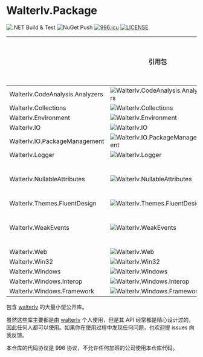 # Walterlv.Package

![.NET Build & Test][1] ![NuGet Push][2] [![996.icu][3]][4] [![LICENSE][5]][6]

|                                 | 引用包                                 | 源代码包                                      | 文档和入门                                                                         |
| ------------------------------- | -------------------------------------- | --------------------------------------------- | ---------------------------------------------------------------------------------- |
| Walterlv.CodeAnalysis.Analyzers | ![Walterlv.CodeAnalysis.Analyzers][11] | ![Walterlv.CodeAnalysis.Analyzers.Source][12] |                                                                                    |
| Walterlv.Collections            | ![Walterlv.Collections][13]            | ![Walterlv.Collections.Source][14]            |                                                                                    |
| Walterlv.Environment            | ![Walterlv.Environment][15]            | ![Walterlv.Environment.Source][16]            |                                                                                    |
| Walterlv.IO                     | ![Walterlv.IO][17]                     | ![Walterlv.IO.Source][18]                     |                                                                                    |
| Walterlv.IO.PackageManagement   | ![Walterlv.IO.PackageManagement][19]   | ![Walterlv.IO.PackageManagement.Source][20]   |                                                                                    |
| Walterlv.Logger                 | ![Walterlv.Logger][21]                 | ![Walterlv.Logger.Source][22]                 |                                                                                    |
| Walterlv.NullableAttributes     | ![Walterlv.NullableAttributes][23]     | ![Walterlv.NullableAttributes.Source][24]     | [前往查看](/docs/Packages/Walterlv.NullableAttributes/README.md)                   |
| Walterlv.Themes.FluentDesign    | ![Walterlv.Themes.FluentDesign][25]    | ![Walterlv.Themes.FluentDesign.Source][26]    |                                                                                    |
| Walterlv.WeakEvents             | ![Walterlv.WeakEvents][27]             | ![Walterlv.WeakEvents.Source][28]             | [前往查看](https://blog.walterlv.com/post/implement-custom-dotnet-weak-event.html) |
| Walterlv.Web                    | ![Walterlv.Web][29]                    | ![Walterlv.Web.Source][30]                    |                                                                                    |
| Walterlv.Win32                  | ![Walterlv.Win32][31]                  | ![Walterlv.Win32.Source][32]                  |                                                                                    |
| Walterlv.Windows                | ![Walterlv.Windows][33]                | ![Walterlv.Windows.Source][34]                |                                                                                    |
| Walterlv.Windows.Interop        | ![Walterlv.Windows.Interop][35]        | ![Walterlv.Windows.Interop.Source][36]        |                                                                                    |
| Walterlv.Windows.Framework      | ![Walterlv.Windows.Framework][37]      | ![Walterlv.Windows.Framework.Source][38]      |                                                                                    |

包含 [walterlv](https://github.com/walterlv) 的大量小型公开库。

虽然这些库主要都是由 [walterlv](https://github.com/walterlv) 个人使用，但是其 API 经常都是精心设计过的，因此任何人都可以使用。如果你在使用过程中发现任何问题，也欢迎提 issues 向我反馈。

本仓库的代码协议是 996 协议，不允许任何加班的公司使用本仓库代码。

[1]: https://github.com/walterlv/Walterlv.Packages/workflows/.NET%20Build%20&%20Test/badge.svg
[2]: https://github.com/walterlv/Walterlv.Packages/workflows/NuGet%20Push/badge.svg
[3]: https://img.shields.io/badge/link-996.icu-red.svg
[4]: https://996.icu
[5]: https://img.shields.io/badge/license-NPL%20(The%20996%20Prohibited%20License)-blue.svg
[6]: https://github.com/996icu/996.ICU/blob/master/LICENSE
[11]: https://img.shields.io/nuget/v/Walterlv.CodeAnalysis.Analyzers
[12]: https://www.nuget.org/packages/Walterlv.CodeAnalysis.Analyzers.Source/
[13]: https://img.shields.io/nuget/v/Walterlv.Collections
[14]: https://www.nuget.org/packages/Walterlv.Collections.Source/
[15]: https://img.shields.io/nuget/v/Walterlv.Environment
[16]: https://www.nuget.org/packages/Walterlv.Environment.Source/
[17]: https://img.shields.io/nuget/v/Walterlv.IO
[18]: https://www.nuget.org/packages/Walterlv.IO.Source/
[19]: https://img.shields.io/nuget/v/Walterlv.IO.PackageManagement
[20]: https://www.nuget.org/packages/Walterlv.IO.PackageManagement.Source/
[21]: https://img.shields.io/nuget/v/Walterlv.Logger
[22]: https://www.nuget.org/packages/Walterlv.Logger.Source/
[23]: https://img.shields.io/nuget/v/Walterlv.NullableAttributes
[24]: https://www.nuget.org/packages/Walterlv.NullableAttributes.Source/
[25]: https://img.shields.io/nuget/v/Walterlv.Themes.FluentDesign
[26]: https://www.nuget.org/packages/Walterlv.Themes.FluentDesign.Source/
[27]: https://img.shields.io/nuget/v/Walterlv.WeakEvents
[28]: https://www.nuget.org/packages/Walterlv.WeakEvents.Source/
[29]: https://img.shields.io/nuget/v/Walterlv.Web
[30]: https://www.nuget.org/packages/Walterlv.Web.Source/
[31]: https://img.shields.io/nuget/v/Walterlv.Win32
[32]: https://www.nuget.org/packages/Walterlv.Win32.Source/
[33]: https://img.shields.io/nuget/v/Walterlv.Windows
[34]: https://www.nuget.org/packages/Walterlv.Windows.Source/
[35]: https://img.shields.io/nuget/v/Walterlv.Windows.Interop
[36]: https://www.nuget.org/packages/Walterlv.Windows.Interop.Source/
[37]: https://img.shields.io/nuget/v/Walterlv.Windows.Framework
[38]: https://www.nuget.org/packages/Walterlv.Windows.Framework.Source/
